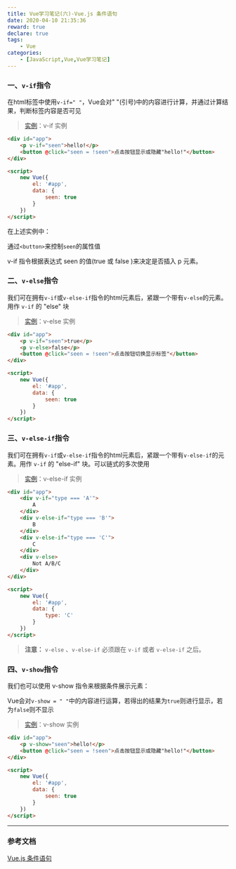 ```yaml
---
title: Vue学习笔记(六)-Vue.js 条件语句
date: 2020-04-10 21:35:36
reward: true
declare: true
tags: 
	- Vue
categories: 
	- [JavaScript,Vue,Vue学习笔记]
---
```


### 一、``v-if``指令

在html标签中使用``v-if=" "``，Vue会对" "(引号)中的内容进行计算，并通过计算结果，判断标签内容是否可见

> [实例](../examples/Vue条件语句/v-if实例.html)：v-if 实例

``` html
<div id="app">
    <p v-if="seen">hello!</p>
    <button @click="seen = !seen">点击按钮显示或隐藏"hello!"</button>
</div>

<script>
    new Vue({
        el: '#app',
        data: {
            seen: true
        }
    })
</script>
```

<!--more-->

在上述实例中：

通过``<button>``来控制``seen``的属性值

v-if 指令根据表达式 seen 的值(true 或 false )来决定是否插入 p 元素。

### 二、``v-else``指令

我们可在拥有``v-if``或``v-else-if``指令的html元素后，紧跟一个带有``v-else``的元素。用作 ``v-if`` 的 "else" 块

>[实例](../examples/Vue条件语句/v-else实例.html)：v-else 实例

``` html
<div id="app">
    <p v-if="seen">true</p>
    <p v-else>false</p>
    <button @click="seen = !seen">点击按钮切换显示标签"</button>
</div>

<script>
    new Vue({
        el: '#app',
        data: {
            seen: true
        }
    })
</script>
```

### 三、``v-else-if``指令

我们可在拥有``v-if``或``v-else-if``指令的html元素后，紧跟一个带有``v-else-if``的元素。用作 ``v-if`` 的 "else-if" 块。可以链式的多次使用

> [实例](../examples/Vue条件语句/v-else-if实例.html)：v-else-if 实例

``` html
<div id="app">
    <div v-if="type === 'A'">
        A
    </div>
    <div v-else-if="type === 'B'">
        B
    </div>
    <div v-else-if="type === 'C'">
        C
    </div>
    <div v-else>
        Not A/B/C
    </div>
</div>

<script>
    new Vue({
        el: '#app',
        data: {
            type: 'C'
        }
    })
</script>
```

> **注意：** ``v-else`` 、``v-else-if`` 必须跟在 ``v-if`` 或者 ``v-else-if`` 之后。

### 四、``v-show``指令

我们也可以使用 v-show 指令来根据条件展示元素：

Vue会对``v-show = " "``中的内容进行运算，若得出的结果为``true``则进行显示，若为``false``则不显示

> [实例](../examples/Vue条件语句/v-show实例.html)：v-show 实例

``` html
<div id="app">
    <p v-show="seen">hello!</p>
    <button @click="seen = !seen">点击按钮显示或隐藏"hello!"</button>
</div>

<script>
    new Vue({
        el: '#app',
        data: {
            seen: true
        }
    })
</script>
```

-----

### 参考文档

[Vue.js 条件语句](https://www.runoob.com/vue2/vue-if.html)